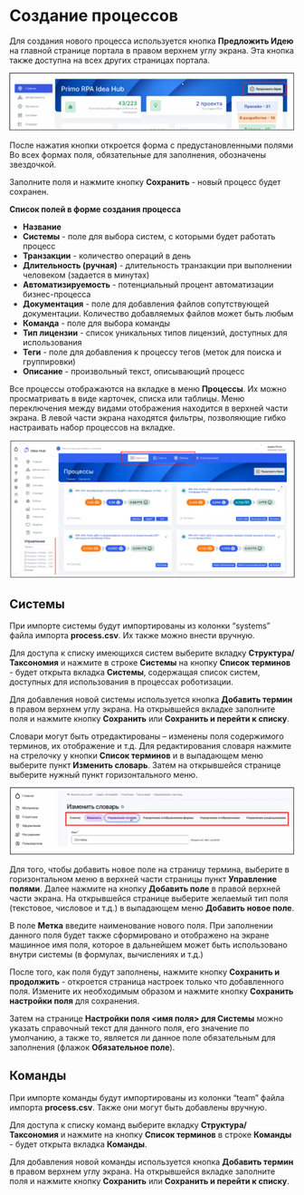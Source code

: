 # Создание процессов
Для создания нового процесса используется кнопка **Предложить Идею** на главной странице портала в правом верхнем углу экрана. 
Эта кнопка также доступна на всех других страницах портала.

![](<../../.gitbook/assets/IdeaHub_Processes_1_SuggestIdea.png>)

После нажатия кнопки откроется форма с предустановленными полями Во всех формах поля, обязательные для заполнения, обозначены звездочкой.

Заполните поля и нажмите кнопку **Сохранить** - новый процесс будет сохранен. 

**Список полей в форме создания процесса** 

* **Название** 
* **Системы** - поле для выбора систем, с которыми будет работать процесс
* **Транзакции** - количество операций в день
* **Длительность (ручная)** - длительность транзакции при выполнении человеком (задается в минутах)
* **Автоматизируемость** - потенциальный процент автоматизации бизнес-процесса
* **Документация** - поле для добавления файлов сопутствующей документации. Количество добавляемых файлов может быть любым
* **Команда** - поле для выбора команды
* **Тип лицензии** - список уникальных типов лицензий, доступных для использования
* **Теги** - поле для добавления к процессу тегов (меток для поиска и группировки)
* **Описание** - произвольный текст, описывающий процесс

Все процессы отображаются на вкладке в меню **Процессы**. Их можно просматривать в виде карточек, списка или таблицы. Меню переключения между видами отображения находится в верхней части экрана.
В левой части экрана находятся фильтры, позволяющие гибко настраивать набор процессов на вкладке.

![](<../../.gitbook/assets/IdeaHub_Processes_2_Tab.png>)

## Системы
При импорте системы будут импортированы из колонки “systems” файла импорта **process.csv**. Их также можно внести вручную.  

Для доступа к списку имеющихся систем выберите вкладку **Структура/Таксономия** и нажмите в строке **Системы** на кнопку **Список терминов** - будет открыта вкладка **Системы**, содержащая список систем, доступных 
для использования в процессах роботизации.

Для добавления новой системы используется кнопка **Добавить термин** в правом верхнем углу экрана. На открывшейся вкладке заполните поля и нажмите кнопку **Сохранить** или **Сохранить и перейти к списку**.

Словари могут быть отредактированы – изменены поля содержимого терминов, их отображение и т.д. Для редактирования словаря нажмите на стрелочку у кнопки **Список терминов** и в выпадающем меню выберите 
пункт **Изменить словарь**. Затем на открывшейся странице выберите нужный пункт горизонтального меню.

![](<../../.gitbook/assets/IdeaHub_Processes_3_Glossary.png>)

Для того, чтобы добавить новое поле на страницу термина, выберите в горизонтальном меню в верхней части страницы пункт **Управление полями**. Далее нажмите на кнопку **Добавить поле** в правой верхней части экрана. 
На открывшейся странице выберите желаемый тип поля (текстовое, числовое и т.д.) в выпадающем меню **Добавить новое поле**. 

В поле **Метка** введите наименование нового поля. При заполнении данного поля будет также сформировано и отображено на экране машинное имя поля, которое в дальнейшем может быть использовано внутри системы (в формулах, вычислениях и т.д.) 

После того, как поля будут заполнены, нажмите кнопку **Сохранить и продолжить** - откроется страница настроек только что добавленного поля. Измените их необходимым образом и нажмите кнопку **Сохранить настройки поля** для сохранения. 

Затем на странице **Настройки поля <имя поля> для Системы** можно указать справочный текст для данного поля, его значение по умолчанию, а также то, является ли данное поле обязательным для заполнения (флажок **Обязательное поле**).

## Команды
При импорте команды будут импортированы из колонки “team” файла импорта **process.csv**. Также они могут быть добавлены вручную. 

Для доступа к списку команд выберите вкладку **Структура/Таксономия** и нажмите на кнопку **Список терминов** в строке **Команды** - будет открыта вкладка **Команды**.

Для добавления новой команды используется кнопка **Добавить термин** в правом верхнем углу экрана. На открывшейся вкладке заполните поля и нажмите кнопку **Сохранить** или **Сохранить и перейти к списку**.

